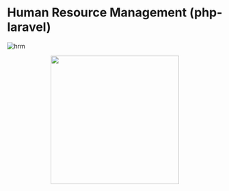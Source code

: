 # Human Resource Management (php-laravel)
![hrm](https://user-images.githubusercontent.com/54948423/168812802-31af7418-be2c-40b3-a2e5-1dcdc269282a.png)
<p align="center"><a href="https://laravel.com" target="_blank"><img src="https://raw.githubusercontent.com/laravel/art/master/logo-lockup/5%20SVG/2%20CMYK/1%20Full%20Color/laravel-logolockup-cmyk-red.svg" width="300"></a></p>

